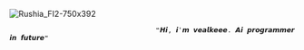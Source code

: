 ![Rushia_FI2-750x392](https://github.com/Vealkeee/Vealkeee/assets/154665608/0e55fe8e-03d4-4c3c-b64c-af1598ac4f1e)

                                        ❝𝙃𝙞, 𝙞'𝙢 𝙫𝙚𝙖𝙡𝙠𝙚𝙚𝙚. 𝘼𝙞 𝙥𝙧𝙤𝙜𝙧𝙖𝙢𝙢𝙚𝙧 𝙞𝙣 𝙛𝙪𝙩𝙪𝙧𝙚❝
